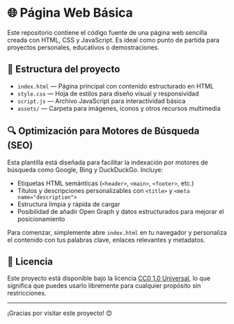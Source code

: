 # 🌐 Página Web Básica

Este repositorio contiene el código fuente de una página web sencilla creada con HTML, CSS y JavaScript. Es ideal como punto de partida para proyectos personales, educativos o demostraciones.

## 📁 Estructura del proyecto

- `index.html` — Página principal con contenido estructurado en HTML
- `style.css` — Hoja de estilos para diseño visual y responsividad
- `script.js` — Archivo JavaScript para interactividad básica
- `assets/` — Carpeta para imágenes, íconos y otros recursos multimedia

## 🔍 Optimización para Motores de Búsqueda (SEO)

Esta plantilla está diseñada para facilitar la indexación por motores de búsqueda como Google, Bing y DuckDuckGo. Incluye:

- Etiquetas HTML semánticas (`<header>`, `<main>`, `<footer>`, etc.)
- Títulos y descripciones personalizables con `<title>` y `<meta name="description">`
- Estructura limpia y rápida de cargar
- Posibilidad de añadir Open Graph y datos estructurados para mejorar el posicionamiento

Para comenzar, simplemente abre `index.html` en tu navegador y personaliza el contenido con tus palabras clave, enlaces relevantes y metadatos.

## 📄 Licencia

Este proyecto está disponible bajo la licencia [CC0 1.0 Universal](https://creativecommons.org/publicdomain/zero/1.0/legalcode.es), lo que significa que puedes usarlo libremente para cualquier propósito sin restricciones.

---

¡Gracias por visitar este proyecto! 😊
